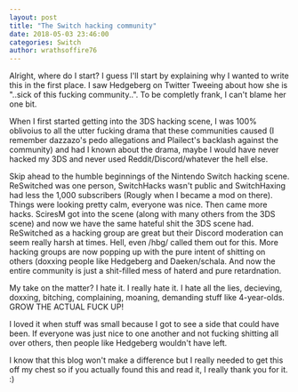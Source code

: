 ```yaml
---
layout: post
title: "The Switch hacking community"
date: 2018-05-03 23:46:00
categories: Switch
author: wrathsoffire76
---
```

Alright, where do I start? I guess I'll start by explaining why I wanted to write this in the first place. I saw Hedgeberg on Twitter Tweeing about how she is "..sick of this fucking community..". To be completly frank, I can't blame her one bit.
  
When I first started getting into the 3DS hacking scene, I was 100% oblivoius to all the utter fucking drama that these communities caused (I remember dazzazo's pedo allegations and Plailect's backlash against the community) and had I known about the drama, maybe I would have never hacked my 3DS and never used Reddit/Discord/whatever the hell else.
  
Skip ahead to the humble beginnings of the Nintendo Switch hacking scene. ReSwitched was one person, SwitchHacks wasn't public and SwitchHaxing had less the  1,000 subscribers (Rougly when I became a mod on there). Things were looking pretty calm, everyone was nice. Then came more hacks. SciresM got into the scene (along with many others from the 3DS scene) and now we have the same hateful shit the 3DS scene had. ReSwitched as a hacking group are great but their Discord moderation can seem really harsh at times. Hell, even /hbg/ called them out for this. More hacking groups are now popping up with the pure intent of shitting on others (doxxing people like Hedgeberg and Daeken/schala. And now the entire community is just a shit-filled mess of haterd and pure retardnation.
  
My take on the matter? I hate it. I really hate it. I hate all the lies, decieving, doxxing, bitching, complaining, moaning, demanding stuff like 4-year-olds. GROW THE ACTUAL FUCK UP!
  
I loved it when stuff was small because I got to see a side that could have been. If everyone was just nice to one another and not fucking shitting all over others, then people like Hedgeberg wouldn't have left.
  
I know that this blog won't make a difference but I really needed to get this off my chest so if you actually found this and read it, I really thank you for it. :)
